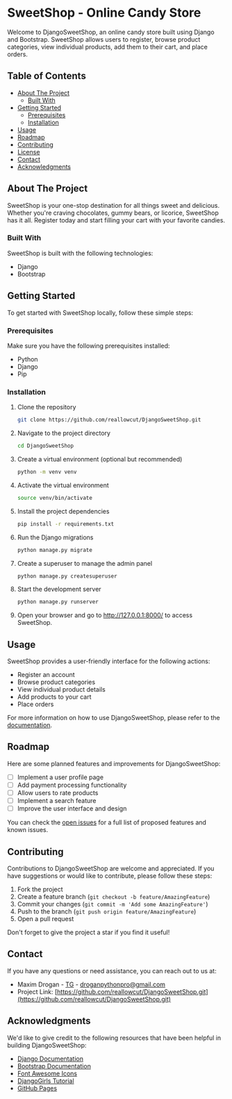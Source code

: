 # SweetShop - Online Candy Store

Welcome to DjangoSweetShop, an online candy store built using Django and Bootstrap. SweetShop allows users to register, browse product categories, view individual products, add them to their cart, and place orders.


## Table of Contents
- [About The Project](#about-the-project)
  - [Built With](#built-with)
- [Getting Started](#getting-started)
  - [Prerequisites](#prerequisites)
  - [Installation](#installation)
- [Usage](#usage)
- [Roadmap](#roadmap)
- [Contributing](#contributing)
- [License](#license)
- [Contact](#contact)
- [Acknowledgments](#acknowledgments)

## About The Project

SweetShop is your one-stop destination for all things sweet and delicious. Whether you're craving chocolates, gummy bears, or licorice, SweetShop has it all. Register today and start filling your cart with your favorite candies.

### Built With

SweetShop is built with the following technologies:

- Django
- Bootstrap

## Getting Started

To get started with SweetShop locally, follow these simple steps:

### Prerequisites

Make sure you have the following prerequisites installed:

- Python
- Django
- Pip

### Installation

1. Clone the repository
   ```sh
   git clone https://github.com/reallowcut/DjangoSweetShop.git
2. Navigate to the project directory
   ```sh
   cd DjangoSweetShop
3. Create a virtual environment (optional but recommended)
   ```sh
   python -m venv venv
4. Activate the virtual environment
   ```sh
   source venv/bin/activate
5. Install the project dependencies
   ```sh
   pip install -r requirements.txt
6. Run the Django migrations
   ```sh
   python manage.py migrate
7. Create a superuser to manage the admin panel
   ```sh
   python manage.py createsuperuser
8. Start the development server
   ```sh
   python manage.py runserver
9. Open your browser and go to http://127.0.0.1:8000/ to access SweetShop.

## Usage

SweetShop provides a user-friendly interface for the following actions:

- Register an account
- Browse product categories
- View individual product details
- Add products to your cart
- Place orders

For more information on how to use DjangoSweetShop, please refer to the [documentation](https://example.com).

## Roadmap

Here are some planned features and improvements for DjangoSweetShop:

- [ ] Implement a user profile page
- [ ] Add payment processing functionality
- [ ] Allow users to rate products
- [ ] Implement a search feature
- [ ] Improve the user interface and design

You can check the [open issues](https://github.com/your_username/SweetShop/issues) for a full list of proposed features and known issues.

## Contributing

Contributions to DjangoSweetShop are welcome and appreciated. If you have suggestions or would like to contribute, please follow these steps:

1. Fork the project
2. Create a feature branch (`git checkout -b feature/AmazingFeature`)
3. Commit your changes (`git commit -m 'Add some AmazingFeature'`)
4. Push to the branch (`git push origin feature/AmazingFeature`)
5. Open a pull request

Don't forget to give the project a star if you find it useful!

## Contact

If you have any questions or need assistance, you can reach out to us at:

- Maxim Drogan - [TG](https://t.me/reallowcut) - droganpythonpro@gmail.com
- Project Link: [https://github.com/reallowcut/DjangoSweetShop.git](https://github.com/reallowcut/DjangoSweetShop.git)

## Acknowledgments

We'd like to give credit to the following resources that have been helpful in building DjangoSweetShop:

- [Django Documentation](https://docs.djangoproject.com/)
- [Bootstrap Documentation](https://getbootstrap.com/docs/)
- [Font Awesome Icons](https://fontawesome.com/icons)
- [DjangoGirls Tutorial](https://tutorial.djangogirls.org/)
- [GitHub Pages](https://pages.github.com/)
